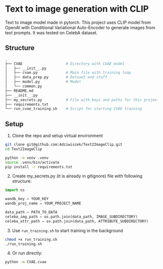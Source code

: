 # Text to image generation with CLIP

Text to image model made in pytorch. This project uses CLIP model from OpenAI
with Conditional Variational Auto-Encoder to generate images from text prompts.
It was tested on CelebA dataset.


## Structure

```bash
.
├── CVAE                    # Directory with CVAE model 
│   ├── __init__.py         
│   ├── cvae.py             # Main file with training loop 
│   ├── data_prep.py        # Dataset and stuff 
│   ├── model.py            # Model
│   └── common.py      
├── README.md
├── __init__.py
├── my_secrets.py           # File with keys and paths for this project 
├── requirements.txt
└── run_cvae_training.sh    # Script for starting CVAE training
```


## Setup

1. Clone the repo and setup virtual environment

```bash
git clone git@github.com:Adziwiszek/Text2ImageClip.git
cd Text2ImageClip

python -m venv .venv
source .venv/bin/activate
pip install -r requirements.txt
```

2. Create my_secrets.py (it is already in gitignore) file with following structure:

```python
import os

wandb_key = YOUR_KEY
wandb_proj_name = YOUR_PROJECT_NAME

data_path = PATH_TO_DATA
celeba_img_path = os.path.join(data_path, IMAGE_SUBDIRECTORY)
celeba_attr_path = os.path.join(data_path, ATTRIBUTE_SUBDIRECTORY)
```


3. Use `run_training.sh` to start training in the background

```bash
chmod +x run_training.sh
./run_training.sh
```

4. Or run directly:

```bash
python -m CVAE.cvae
```


